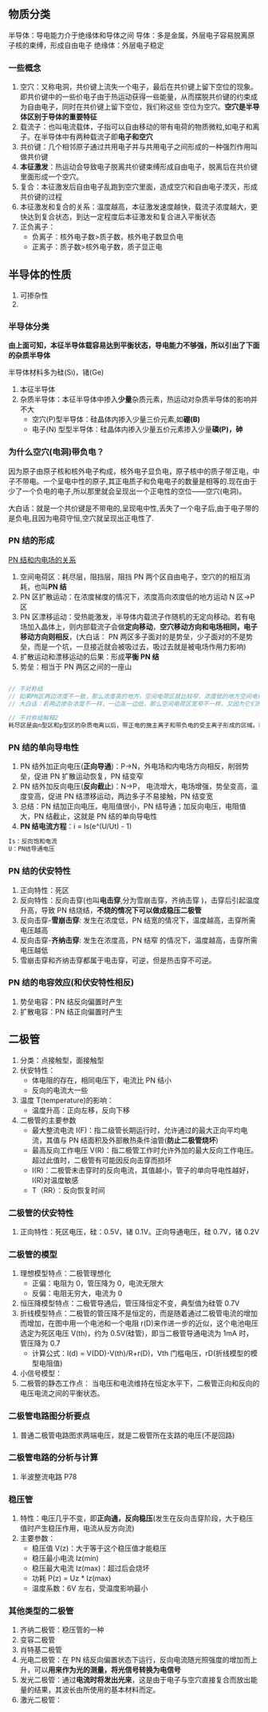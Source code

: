 ## 物质分类

半导体：导电能力介于绝缘体和导体之间
导体：多是金属，外层电子容易脱离原子核的束缚，形成自由电子
绝缘体：外层电子稳定

### 一些概念

1. 空穴：又称电洞，共价键上流失一个电子，最后在共价键上留下空位的现象。即共价键中的一些价电子由于热运动获得一些能量，从而摆脱共价键的约束成为自由电子，同时在共价键上留下空位，我们称这些 空位为空穴。**空穴是半导体区别于导体的重要特征**
2. 载流子：也叫电流载体，子指可以自由移动的带有电荷的物质微粒,如电子和离子。在半导体中有两种载流子即**电子和空穴**
3. 共价键：几个相邻原子通过共用电子并与共用电子之间形成的一种强烈作用叫做共价键
4. **本征激发**：热运动会导致电子脱离共价键束缚形成自由电子，脱离后在共价键里面形成一个空穴。
5. 复合：本征激发后自由电子乱跑到空穴里面，造成空穴和自由电子湮灭，形成共价键的过程
6. 本征激发和复合的关系：温度越高，本征激发速度越快，载流子浓度越大，更快达到复合状态，到达一定程度后本征激发和复合进入平衡状态
7. 正负离子：
   - 负离子：核外电子数>质子数，核外电子数显负电
   - 正离子：质子数>核外电子数，质子显正电

## 半导体的性质

1. 可掺杂性
2.

### 半导体分类

**由上面可知，本征半导体载容易达到平衡状态，导电能力不够强，所以引出了下面的杂质半导体**

半导体材料多为硅(Si)，锗(Ge)

1. 本征半导体
2. 杂质半导体：本征半导体中掺入**少量**杂质元素，热运动对杂质半导体的影响并不大
   - 空穴(P)型半导体：硅晶体内掺入少量三价元素,如**硼(B)**
   - 电子(N) 型型半导体：硅晶体内掺入少量五价元素掺入少量**磷(P)，砷**

### 为什么空穴(电洞)带负电？

因为原子由原子核和核外电子构成，核外电子显负电，原子核中的质子带正电，中子不带电。一个呈电中性的原子,其正电质子和负电电子的数量是相等的.现在由于少了一个负电的电子,所以那里就会呈现出一个正电性的空位——空穴(电洞)。

大白话：就是一个共价键是不带电的,呈现电中性,丢失了一个电子后,由于电子带的是负电,且因为电荷守恒,空穴就呈现出正电性了.

### PN 结的形成

[PN 结和内电场的关系](https://baijiahao.baidu.com/s?id=1696629330863305481&wfr=spider&for=pc)

1. 空间电荷区：耗尽层，阻挡层，阻挡 PN 两个区自由电子，空穴的的相互消耗，也叫**PN 结**
2. PN 区扩散运动：在浓度梯度的情况下，浓度高向浓度低的地方运动 N 区->P 区
3. PN 区漂移运动：受热能激发，半导体内载流子作随机的无定向移动。若有电场加入晶体上，则内部载流子会做**定向移动**，**空穴移动方向和电场相同，电子移动方向则相反**，(大白话： PN 两区多子面对的是势垒，少子面对的不是势垒，而是一个坑，一旦接近就会被吸过去，吸过去就是被电场作用力影响)
4. 扩散运动和漂移运动的后果：形成**平衡 PN 结**
5. 势垒：相当于 PN 两区之间的一座山

```js

// 不对称结
// 如果PN区两边浓度不一致，那么浓度高的地方，空间电荷区就比较窄，浓度低的地方空间电荷区就比较宽
// 大白话：若两边掺杂浓度不一样，一边高一边低，那么空间电荷区宽窄不一样，又因为它们的电荷是一样的，因此，掺杂低的一侧因离子的密度较低，使PN结在该侧的宽度更宽。换言之，杂质浓度越高，空间电荷区越薄，空间电荷区向杂质浓度低的一侧延伸，(可以理解高浓度区只需要很窄的范围就能产生与低浓度一样的的载流子)

// 不对称结解释2
耗尽区是由n型区和p型区的杂质电离以后，带正电的施主离子和带负电的受主离子形成的区域。耗尽区内没有载流子，但是由于杂质电离产生一个内建电场，使得n区电子和p区空穴向另一边迁移，最终达到平衡，可认为是电中性。为了达到电中性，n区电离产生的电子和p区电离产生的空穴数量要相等，即施主受主原子电离的数目相同，所以浓度高的一边仅很窄范围的杂质电离产生的载流子数目就可以与另一边相等。所以杂质浓度高的一侧耗尽区宽度窄，浓度低的一侧耗尽区宽度宽。一般情况下，计算耗尽区宽度只考虑浓度低的一侧的宽度就好了，杂质浓度高的一侧可以忽略不计
```

### PN 结的单向导电性

1. PN 结外加正向电压(**正向导通**)：P->N，外电场和内电场方向相反，削弱势垒，促进 PN 扩散运动恢复，PN 结变窄
2. PN 结外加反向电压(**反向截止**)：N->P， 电流增大，电场增强，势垒变高，温度变高，促进 PN 结漂移运动，两边多子不易接触，PN 结变宽
3. 总结：PN 结加正向电压，电阻值很小，PN 结导通；加反向电压，电阻值大，PN 结截止，这就是 PN 结的单向导电性
4. **PN 结电流方程**：i = Is(e^(U/Ut) - 1)

```js
Is：反向饱和电流
U：PN结导通电压
```

### PN 结的伏安特性

1. 正向特性：死区
2. 反向特性：反向击穿(也叫**电击穿**,分为雪崩击穿，齐纳击穿 )，击穿后引起温度升高，导致 PN 结烧结，**不烧的情况下可以做成稳压二极管**
3. 反向击穿-**雪崩击穿**: 发生在浓度低，PN 结宽的情况下，温度越高，击穿所需电压越高
4. 反向击穿-**齐纳击穿**: 发生在浓度高，PN 结窄 的情况下，温度越高，击穿所需电压越低
5. 雪崩击穿和齐纳击穿都属于电击穿，可逆，但是热击穿不可逆。

### PN 结的电容效应(和伏安特性相反)

1. 势垒电容：PN 结反向偏置时产生
2. 扩散电容：PN 结正向偏置时产生

## 二极管

1. 分类：点接触型，面接触型
2. 伏安特性：
   - 体电阻的存在，相同电压下，电流比 PN 结小
   - 反向的电流大一些
3. 温度 T(temperature)的影响：
   - 温度升高：正向左移，反向下移
4. 二极管的主要参数
   - 最大整流电流 I(F)：指二级管长期运行时，允许通过的最大正向平均电流，其值与 PN 结面积及外部散热条件油管(**防止二极管烧坏**)
   - 最高反向工作电压 V(R)：指二极管工作时允许外加的最大反向工作电压。超过此值时，二极管有可能因反向击穿而损坏
   - I(R)：二极管未击穿时的反向电流，其值越小，管子的单向导电性越好，I(R)对温度敏感
   - T（RR）：反向恢复时间

### 二极管的伏安特性

1. 正向特性：死区电压，硅：0.5V，锗 0.1V。正向导通电压，硅 0.7V，锗 0.2V

### 二极管的模型

1. 理想模型特点：二极管理想化
   - 正偏：电阻为 0，管压降为 0，电流无限大
   - 反偏：电阻无穷大，电流为 0
2. 恒压降模型特点：二极管导通后，管压降恒定不变，典型值为硅管 0.7V
3. 折线模型特点：二极管的管压降不是恒定的，而是随着通过二极管电流的增加而增加，在图中用一个电池和一个电阻 r(D)来作进一步的近似，这个电池电压选定为死区电压 V(th)，约为 0.5V(硅管)，即当二极管导通电流为 1mA 时，管压降为 0.7
   - 计算公式：I(d) = V(DD)-V(th)/R+r(D)，Vth 门槛电压，rD(折线模型的模型电阻值)
4. 小信号模型：
5. 二极管的静态工作点： 当电压和电流维持在恒定水平下，二极管正向和反向的电压电流之间的平衡状态。

### 二极管电路图分析要点

1. 普通二极管电路图求两端电压，就是二极管所在支路的电压(不是回路)

### 二极管电路的分析与计算

1. 半波整流电路 P78

### 稳压管

1. 特性：电压几乎不变，即**正向通，反向稳压**(发生在反向击穿阶段，大于稳压值时产生稳压作用，电流从反方向流)
2. 主要参数：
   - 稳压值 V(z)：大于等于这个稳压值才能稳压
   - 稳压最小电流 Iz(min)
   - 稳压最大电流 Iz(max)：超过后会烧坏
   - 功耗 P(z) = Uz \* Iz(max)
   - 温度系数：6V 左右，受温度影响最小

### 其他类型的二极管

1. 齐纳二极管：稳压管的一种
2. 变容二极管
3. 肖特基二极管
4. 光电二极管：在 PN 结反向偏置状态下运行，反向电流随光照强度的增加而上升，可以**用来作为光的测量，将光信号转换为电信号**
5. 发光二极管：通过**电流时将发出光来**，这是由于电子与空穴直接复合而放出能量的结果，其波长由所使用的基本材料而定。
6. 激光二极管：
